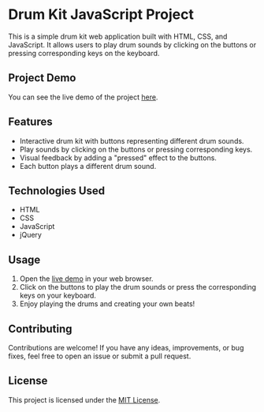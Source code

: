 # Drum Kit JavaScript Project

This is a simple drum kit web application built with HTML, CSS, and JavaScript. It allows users to play drum sounds by clicking on the buttons or pressing corresponding keys on the keyboard.

## Project Demo

You can see the live demo of the project [here](https://cchaires.github.io/Drum-Kit-JS/).

## Features

- Interactive drum kit with buttons representing different drum sounds.
- Play sounds by clicking on the buttons or pressing corresponding keys.
- Visual feedback by adding a "pressed" effect to the buttons.
- Each button plays a different drum sound.

## Technologies Used

- HTML
- CSS
- JavaScript
- jQuery

## Usage

1. Open the [live demo](https://cchaires.github.io/Drum-Kit-JS/) in your web browser.
2. Click on the buttons to play the drum sounds or press the corresponding keys on your keyboard.
3. Enjoy playing the drums and creating your own beats!

## Contributing

Contributions are welcome! If you have any ideas, improvements, or bug fixes, feel free to open an issue or submit a pull request.

## License

This project is licensed under the [MIT License](LICENSE).

